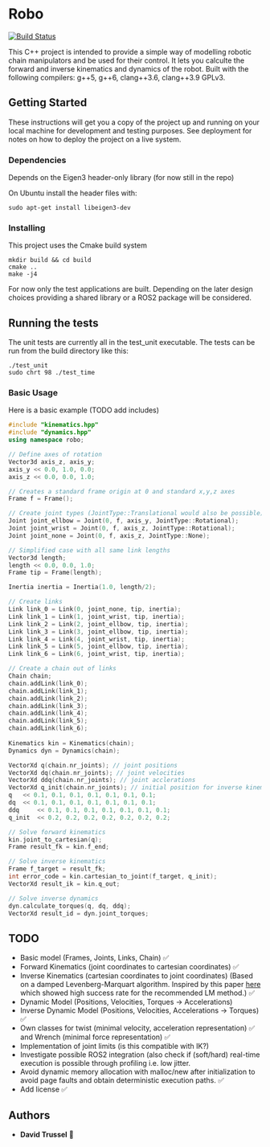 # Robo

[![Build Status](https://travis-ci.org/DaveTrussel/robo.svg?branch=master)](https://travis-ci.org/DaveTrussel/robo)

This C++ project is intended to provide a simple way of modelling robotic chain manipulators and be used for their control. It lets you calculte the forward and inverse kinematics and dynamics of the robot.
Built with the following compilers: g++5, g++6, clang++3.6, clang++3.9
GPLv3.


## Getting Started

These instructions will get you a copy of the project up and running on your local machine for development and testing purposes. See deployment for notes on how to deploy the project on a live system.

### Dependencies

Depends on the Eigen3 header-only library (for now still in the repo)

On Ubuntu install the header files with:
```
sudo apt-get install libeigen3-dev
```

### Installing

This project uses the Cmake build system

```
mkdir build && cd build
cmake ..
make -j4
```

For now only the test applications are built. Depending on the later design choices providing a shared library or a ROS2 package will be considered.

## Running the tests

The unit tests are currently all in the test_unit executable.
The tests can be run from the build directory like this:

```
./test_unit
sudo chrt 98 ./test_time
```

### Basic Usage
Here is a basic example (TODO add includes)

```cpp
#include "kinematics.hpp"
#include "dynamics.hpp"
using namespace robo;

// Define axes of rotation
Vector3d axis_z, axis_y;
axis_y << 0.0, 1.0, 0.0;
axis_z << 0.0, 0.0, 1.0;

// Creates a standard frame origin at 0 and standard x,y,z axes
Frame f = Frame();

// Create joint types (JointType::Translational would also be possible)
Joint joint_ellbow = Joint(0, f, axis_y, JointType::Rotational);
Joint joint_wrist = Joint(0, f, axis_z, JointType::Rotational);
Joint joint_none = Joint(0, f, axis_z, JointType::None);

// Simplified case with all same link lengths
Vector3d length;
length << 0.0, 0.0, 1.0;
Frame tip = Frame(length);

Inertia inertia = Inertia(1.0, length/2);

// Create links
Link link_0 = Link(0, joint_none, tip, inertia);
Link link_1 = Link(1, joint_wrist, tip, inertia);
Link link_2 = Link(2, joint_ellbow, tip, inertia);
Link link_3 = Link(3, joint_ellbow, tip, inertia);
Link link_4 = Link(4, joint_wrist, tip, inertia);
Link link_5 = Link(5, joint_ellbow, tip, inertia);
Link link_6 = Link(6, joint_wrist, tip, inertia);

// Create a chain out of links
Chain chain;
chain.addLink(link_0);
chain.addLink(link_1);
chain.addLink(link_2);
chain.addLink(link_3);
chain.addLink(link_4);
chain.addLink(link_5);
chain.addLink(link_6);
	
Kinematics kin = Kinematics(chain);
Dynamics dyn = Dynamics(chain);

VectorXd q(chain.nr_joints); // joint positions
VectorXd dq(chain.nr_joints); // joint velocities
VectorXd ddq(chain.nr_joints); // joint acclerations
VectorXd q_init(chain.nr_joints); // initial position for inverse kinematics
q 	<< 0.1, 0.1, 0.1, 0.1, 0.1, 0.1, 0.1;
dq 	<< 0.1, 0.1, 0.1, 0.1, 0.1, 0.1, 0.1;
ddq 	<< 0.1, 0.1, 0.1, 0.1, 0.1, 0.1, 0.1;
q_init 	<< 0.2, 0.2, 0.2, 0.2, 0.2, 0.2, 0.2;

// Solve forward kinematics
kin.joint_to_cartesian(q);
Frame result_fk = kin.f_end;

// Solve inverse kinematics
Frame f_target = result_fk;
int error_code = kin.cartesian_to_joint(f_target, q_init);
VectorXd result_ik = kin.q_out;

// Solve inverse dynamics
dyn.calculate_torques(q, dq, ddq);
VectorXd result_id = dyn.joint_torques;
```

## TODO
- Basic model (Frames, Joints, Links, Chain)  :white_check_mark:
- Forward Kinematics (joint coordinates to cartesian coordinates)  :white_check_mark:
- Inverse Kinematics (cartesian coordinates to joint coordinates) (Based on a damped Levenberg-Marquart algorithm. Inspired by this paper [here](http://mi.ams.eng.osaka-u.ac.jp/pub/2011/tro2011sugihara.pdf) which showed high success rate for the recommended LM method.) :white_check_mark:
- Dynamic Model (Positions, Velocities, Torques -> Accelerations)
- Inverse Dynamic Model (Positions, Velocities, Accelerations -> Torques) :white_check_mark:
- Own classes for twist (minimal velocity, acceleration representation) :white_check_mark: and Wrench (minimal force representation) :white_check_mark:
- Implementation of joint limits (is this compatible with IK?)
- Investigate possible ROS2 integration (also check if (soft/hard) real-time execution is possible through profiling i.e. low jitter. 
- Avoid dynamic memory allocation with malloc/new after initialization to avoid page faults and obtain deterministic execution paths. :white_check_mark:
- Add license :white_check_mark:

## Authors

* **David Trussel**  :monkey:

